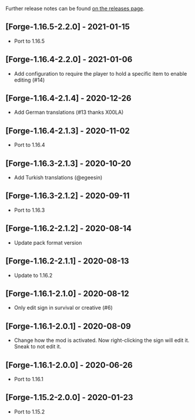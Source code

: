 Further release notes can be found [on the releases page](https://github.com/RakSrinaNa/EditSign/releases).

## [Forge-1.16.5-2.2.0] - 2021-01-15
* Port to 1.16.5

## [Forge-1.16.4-2.2.0] - 2021-01-06
* Add configuration to require the player to hold a specific item to enable editing (#14)

## [Forge-1.16.4-2.1.4] - 2020-12-26
* Add German translations (#13 thanks X00LA)

## [Forge-1.16.4-2.1.3] - 2020-11-02
* Port to 1.16.4

## [Forge-1.16.3-2.1.3] - 2020-10-20
* Add Turkish translations (@egeesin)

## [Forge-1.16.3-2.1.2] - 2020-09-11
* Port to 1.16.3

## [Forge-1.16.2-2.1.2] - 2020-08-14
* Update pack format version

## [Forge-1.16.2-2.1.1] - 2020-08-13
* Update to 1.16.2

## [Forge-1.16.1-2.1.0] - 2020-08-12
* Only edit sign in survival or creative (#6)

## [Forge-1.16.1-2.0.1] - 2020-08-09
- Change how the mod is activated. Now right-clicking the sign will edit it. Sneak to not edit it.

## [Forge-1.16.1-2.0.0] - 2020-06-26
- Port to 1.16.1

## [Forge-1.15.2-2.0.0] - 2020-01-23
- Port to 1.15.2
